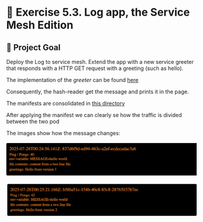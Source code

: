 # 🚀 Exercise 5.3. Log app, the Service Mesh Edition

## 🎯 Project Goal

Deploy the Log to service mesh. Extend the app with a new service greeter that
responds with a HTTP GET request with a greeting (such as hello).

The implementation of the _greeter_ can be
found [here](../../pingpong-log-output/greeter)

Consequently, the hash-reader get the message and prints it in the page.

The manifests are consolidated in [this directory](./manifests)

After applying the manifest we can clearly se how the traffic is divided between
the two pod

The images show how the message changes:

![image](./images/version_1.png)

![image](./images/version_2.png) 
